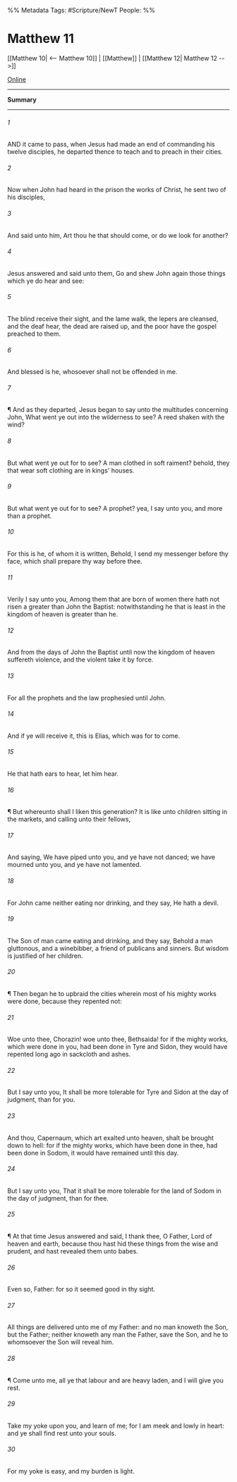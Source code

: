 %% Metadata
Tags: #Scripture/NewT
People: 
%%
# Matthew 11
[[Matthew 10| <-- Matthew 10]] | [[Matthew]] | [[Matthew 12| Matthew 12 -->]]

[Online](https://churchofjesuschrist.org/study/scriptures/nt/matt/11?lang=eng)

---
__Summary__



---
###### 1
AND it came to pass, when Jesus had made an end of commanding his twelve disciples, he departed thence to teach and to preach in their cities.
###### 2
Now when John had heard in the prison the works of Christ, he sent two of his disciples,
###### 3
And said unto him, Art thou he that should come, or do we look for another?
###### 4
Jesus answered and said unto them, Go and shew John again those things which ye do hear and see:
###### 5
The blind receive their sight, and the lame walk, the lepers are cleansed, and the deaf hear, the dead are raised up, and the poor have the gospel preached to them.
###### 6
And blessed is he, whosoever shall not be offended in me.
###### 7
¶ And as they departed, Jesus began to say unto the multitudes concerning John, What went ye out into the wilderness to see? A reed shaken with the wind?
###### 8
But what went ye out for to see? A man clothed in soft raiment? behold, they that wear soft clothing are in kings' houses.
###### 9
But what went ye out for to see? A prophet? yea, I say unto you, and more than a prophet.
###### 10
For this is he, of whom it is written, Behold, I send my messenger before thy face, which shall prepare thy way before thee.
###### 11
Verily I say unto you, Among them that are born of women there hath not risen a greater than John the Baptist: notwithstanding he that is least in the kingdom of heaven is greater than he.
###### 12
And from the days of John the Baptist until now the kingdom of heaven suffereth violence, and the violent take it by force.
###### 13
For all the prophets and the law prophesied until John.
###### 14
And if ye will receive it, this is Elias, which was for to come.
###### 15
He that hath ears to hear, let him hear.
###### 16
¶ But whereunto shall I liken this generation? It is like unto children sitting in the markets, and calling unto their fellows,
###### 17
And saying, We have piped unto you, and ye have not danced; we have mourned unto you, and ye have not lamented.
###### 18
For John came neither eating nor drinking, and they say, He hath a devil.
###### 19
The Son of man came eating and drinking, and they say, Behold a man gluttonous, and a winebibber, a friend of publicans and sinners. But wisdom is justified of her children.
###### 20
¶ Then began he to upbraid the cities wherein most of his mighty works were done, because they repented not:
###### 21
Woe unto thee, Chorazin! woe unto thee, Bethsaida! for if the mighty works, which were done in you, had been done in Tyre and Sidon, they would have repented long ago in sackcloth and ashes.
###### 22
But I say unto you, It shall be more tolerable for Tyre and Sidon at the day of judgment, than for you.
###### 23
And thou, Capernaum, which art exalted unto heaven, shalt be brought down to hell: for if the mighty works, which have been done in thee, had been done in Sodom, it would have remained until this day.
###### 24
But I say unto you, That it shall be more tolerable for the land of Sodom in the day of judgment, than for thee.
###### 25
¶ At that time Jesus answered and said, I thank thee, O Father, Lord of heaven and earth, because thou hast hid these things from the wise and prudent, and hast revealed them unto babes.
###### 26
Even so, Father: for so it seemed good in thy sight.
###### 27
All things are delivered unto me of my Father: and no man knoweth the Son, but the Father; neither knoweth any man the Father, save the Son, and he to whomsoever the Son will reveal him.
###### 28
¶ Come unto me, all ye that labour and are heavy laden, and I will give you rest.
###### 29
Take my yoke upon you, and learn of me; for I am meek and lowly in heart: and ye shall find rest unto your souls.
###### 30
For my yoke is easy, and my burden is light.




